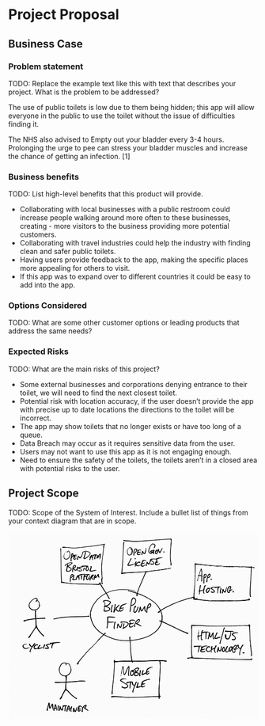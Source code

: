 # Project Proposal

## Business Case

### Problem statement
TODO: Replace the example text like this with text that describes your project. What is the problem to be addressed?

The use of public toilets is low due to them being hidden; this app will allow everyone in the public to use the toilet without the issue of difficulties finding it.

The NHS also advised to Empty out your bladder every 3-4 hours. Prolonging the urge to pee can stress your bladder muscles and increase the chance of getting an infection. [1]

### Business benefits
TODO: List high-level benefits that this product will provide.

- Collaborating with local businesses with a public restroom could increase people walking around more often to these businesses, creating - more visitors to the business providing more potential customers.
- Collaborating with travel industries could help the industry with finding clean and safer public toilets.
- Having users provide feedback to the app, making the specific places more appealing for others to visit.
- If this app was to expand over to different countries it could be easy to add into the app.

### Options Considered
TODO: What are some other customer options or leading products that address the same needs?

### Expected Risks
TODO: What are the main risks of this project?

-	Some external businesses and corporations denying entrance to their toilet, we will need to find the next closest toilet.
-	Potential risk with location accuracy, if the user doesn’t provide the app with precise up to date locations the directions to the toilet will be incorrect.
-	The app may show toilets that no longer exists or have too long of a queue.
-	Data Breach may occur as it requires sensitive data from the user.
-	Users may not want to use this app as it is not engaging enough.
-	Need to ensure the safety of the toilets, the toilets aren’t in a closed area with potential risks to the user.
 


## Project Scope
TODO: Scope of the System of Interest. Include a bullet list of things from your context diagram that are in scope.

![Insert your Context Diagram Here](images/context.png)
